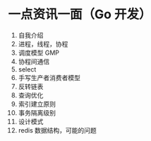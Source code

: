 # 一点资讯一面（Go 开发）

1. 自我介绍
2. 进程，线程，协程
3. 调度模型 GMP
4. 协程间通信
5. select
6. 手写生产者消费者模型
7. 反转链表
8. 查询优化
9. 索引建立原则
10. 事务隔离级别
11. 设计模式
12. redis 数据结构，可能的问题